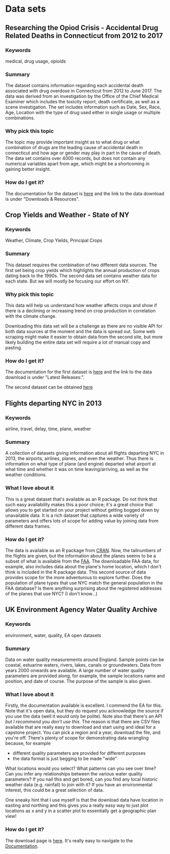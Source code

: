 # Data sets

## Researching the Opiod Crisis - Accidental Drug Related Deaths in Connecticut from 2012 to 2017

### Keywords
medical, drug usage, opioids

### Summary
The dataset contains information regarding each accidental death associated with drug overdose in 
Connecticut from 2012 to June 2017. The data was derived from an investigation by the Office of the 
Chief Medical Examiner which includes the toxicity report, death certificate, as well as a scene investigation. 
The set includes information such as Date, Sex, Race, Age, Location with the type of drug used either in
single usage or multiple combinations.

### Why pick this topic
The topic may provide important insight as to what drug or what combination of drugs are the leading 
cause of accidental death in connecticut and how age or gender may play in part in the cause of death.
The data set contains over 4000 records, but does not contain any numerical variables apart from age,
which might be a shortcoming in gaining better insight. 


### How do I get it?
The documentation for the dataset is [here](https://catalog.data.gov/dataset/accidental-drug-related-deaths-january-2012-sept-2015)
and the link to the data download is under "Downloads & Resources".



## Crop Yields and Weather - State of NY

### Keywords
Weather, Climate, Crop Yields, Principal Crops

### Summary
This dataset requires the combination of two different data sources. The first set being crop yields
which highlights the annual production of crops dating back to the 1990s. The second data set contains
weather data for each state. But we will mostly be focusing our effort on NY. 

### Why pick this topic
This data will help us understand how weather affects crops and show if there is a declining or increasing
trend on crop production in correlation with the climate change. 

Downloading this data set will be a challenge as there are no visible API for both data sources at the
moment and the data is spread out. Some web scraping might make it easier to obtain data from the second
site, but more likely building the entire data set will require a lot of manual copy and pasting.

### How do I get it?
The documentation for the first dataset is [here](https://usda.mannlib.cornell.edu/MannUsda/viewDocumentInfo.do?documentID=1047)
and the link to the data download is under "Latest Releases:".

The second dataset can be obtained [here](https://www.usclimatedata.com/climate/addison/alabama/united-states/usal0586)




## Flights departing NYC in 2013

### Keywords
airline, travel, delay, time, plane, weather

### Summary
A collection of datasets giving information about all flights departing NYC in 2013,
the airports, airlines, planes, and even the weather. Thus there is information
on what type of plane (and engine) departed what airport at what time and whether it
was on time leaving/arriving, as well as the weather conditions.

### What I love about it
This is a great dataset that's available as an R package. Do not think that such
easy availability makes this a poor choice; it's a great choice that allows you to
get started on your project without getting bogged down by unavailable data. It is a rich
dataset that captures a wide variety of parameters and offers lots of scope for
adding value by joining data from different data frames.

### How do I get it?
The data is available as an R package from 
[CRAN](https://cran.r-project.org/web/packages/nycflights13/index.html).
Now, the tailnumbers of the flights are given, but the information about the planes
seems to be a subset of what is available from the 
[FAA](https://www.faa.gov/licenses_certificates/aircraft_certification/aircraft_registry/releasable_aircraft_download/).
The downloadable FAA data, for example, also includes data about the plane's home 
location, which I don't think is included in the R package data. This second source
of data provides scope for the more adventurous to explore further. Does the
population of plane types that use NYC match the general population in the FAA
database? Is there anything surprising about the registered addresses of the planes
that use NYC? (I don't know...)





## UK Environment Agency Water Quality Archive 

### Keywords
environment, water, quality, EA open datasets

### Summary
Data on water quality measurements around England. Sample points can be coastal, estuarine waters,
rivers, lakes, canals or groundwaters. Data from years 2000 onwards are available. A large number
of water quality parameters are provided along, for example, the sample locations name and
position, and date of course. The purpose of the sample is also given.

### What I love about it
Firstly, the documentation available is excellent. I commend the EA for this. Note that it's
open data, but they do request you acknowledge the source if you use the data (well it would
only be polite). Note also that there's an API *but I recommend you don't use this*. The reason
is that there are CSV files available that are really easy to download and start using and ideal
for a capstone project. You can pick a region and a year, download the file, and you're off. There's
plenty of scope for demonstrating data wrangling because, for example

* different quality parameters are provided for different purposes
* the data format is just begging to be made "wide"

What locations would you select? What patterns can you see over time? Can you infer any relationships
between the various water quality parameters? If you nail this and get bored, can you find any local
historic weather data (e.g. rainfall) to join with it? If you have an environmental interest, this
could be a great selection of data.

One sneaky hint that I use myself is that the download data have location in easting and northing and
this gives you a really easy way to just plot locations as x and y in a scatter plot to essentially
get a geographic plan view! 

### How do I get it?
The download page is [here](http://environment.data.gov.uk/water-quality/view/download#).
It's really easy to navigate to the [Documentation](http://environment.data.gov.uk/water-quality/view/doc/reference).
